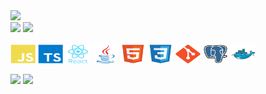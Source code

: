 <!-- Message -->
<div>
  <img src="https://readme-typing-svg.herokuapp.com?color=FFFFFF&center=true&vCenter=true&multiline=true&width=600&height=70&lines=Hello,+World!;My+name+is+Marlon%2C+and+I'm+a+Full+Stack+Developer">
</div>

<!-- Card -->
<div>
  <a>
    <img height="150em" src="https://github-readme-stats.vercel.app/api?username=marllonmendez&show_icons=true&theme=dark"/>
    <img height="150em" src="https://github-readme-stats.vercel.app/api/top-langs/?username=marllonmendez&layout=compact&langs_count=7&theme=dark"/>
  </a>
</div>

<!-- Stacks -->
<div><br>
  <img align="center" alt="JavaScript" height="30" width="40" src="https://raw.githubusercontent.com/devicons/devicon/master/icons/javascript/javascript-plain.svg"/>
  <img align="center" alt="TypeScript" height="30" width="40" src="https://raw.githubusercontent.com/devicons/devicon/master/icons/typescript/typescript-plain.svg"/>
  <img align="center" alt="React.js" height="30" width="40" src="https://raw.githubusercontent.com/devicons/devicon/master/icons/react/react-original-wordmark.svg"/>
  <img align="center" alt="JAVA" height="30" width="40" src="https://raw.githubusercontent.com/devicons/devicon/master/icons/java/java-original.svg"/>
  <img align="center" alt="HTML" height="30" width="40" src="https://raw.githubusercontent.com/devicons/devicon/master/icons/html5/html5-original.svg"/>
  <img align="center" alt="CSS" height="30" width="40" src="https://raw.githubusercontent.com/devicons/devicon/master/icons/css3/css3-original.svg"/>
  <img align="center" alt="Git" height="30" width="40" src="https://raw.githubusercontent.com/devicons/devicon/master/icons/git/git-original.svg"/>
  <img align="center" alt="PostgreSQL" height="30" width="40" src="https://raw.githubusercontent.com/devicons/devicon/master/icons/postgresql/postgresql-original.svg"/>
  <img align="center" alt="Docker" height="30" width="40" src="https://raw.githubusercontent.com/devicons/devicon/master/icons/docker/docker-original.svg"/>
</div>

<!-- Contact -->
<div><br>
  <a href="https://www.linkedin.com/in/marllonmendez" target="_blank"><img src="https://img.shields.io/badge/-LinkedIn-%230077B5?style=for-the-badge&logo=linkedin&logoColor=white" target="_blank"></a>
  <a href="mailto:marlonmendesor@gmail.com" target="_blank"><img src="https://img.shields.io/badge/Gmail-D14836?style=for-the-badge&logo=gmail&logoColor=white" target="_blank"></a>
</div>
